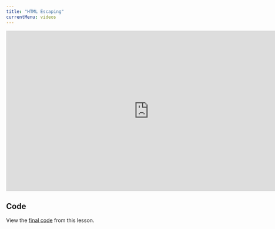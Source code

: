 ```yaml
---
title: "HTML Escaping"
currentMenu: videos
---
```


<div class="youtube-wrapper"><iframe width="776" height="437" src="https://www.youtube-nocookie.com/embed/JhI7dEed1aE?rel=0" frameborder="0" allowfullscreen></iframe></div>

## Code

View the [final code](https://github.com/LaunchCodeEducation/hello-flask/blob/204be97ccd6b9e3399efd95df896f3b2bd6cad78/main.py) from this lesson.
